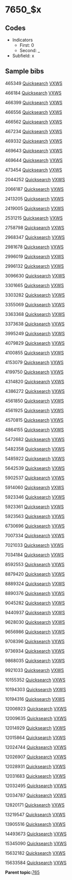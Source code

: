 # 7650\_$x

## Codes

-   Indicators
    -   First: 0
    -   Second: \_
-   Subfield: x

## Sample bibs

465349 [Quicksearch](https://search.library.yale.edu/catalog/465349) [VXWS](http://prodorbis.library.yale.edu:7014/vxws/GetHoldingsService?bibId=465349)

466184 [Quicksearch](https://search.library.yale.edu/catalog/466184) [VXWS](http://prodorbis.library.yale.edu:7014/vxws/GetHoldingsService?bibId=466184)

466399 [Quicksearch](https://search.library.yale.edu/catalog/466399) [VXWS](http://prodorbis.library.yale.edu:7014/vxws/GetHoldingsService?bibId=466399)

466556 [Quicksearch](https://search.library.yale.edu/catalog/466556) [VXWS](http://prodorbis.library.yale.edu:7014/vxws/GetHoldingsService?bibId=466556)

466562 [Quicksearch](https://search.library.yale.edu/catalog/466562) [VXWS](http://prodorbis.library.yale.edu:7014/vxws/GetHoldingsService?bibId=466562)

467234 [Quicksearch](https://search.library.yale.edu/catalog/467234) [VXWS](http://prodorbis.library.yale.edu:7014/vxws/GetHoldingsService?bibId=467234)

469332 [Quicksearch](https://search.library.yale.edu/catalog/469332) [VXWS](http://prodorbis.library.yale.edu:7014/vxws/GetHoldingsService?bibId=469332)

469643 [Quicksearch](https://search.library.yale.edu/catalog/469643) [VXWS](http://prodorbis.library.yale.edu:7014/vxws/GetHoldingsService?bibId=469643)

469644 [Quicksearch](https://search.library.yale.edu/catalog/469644) [VXWS](http://prodorbis.library.yale.edu:7014/vxws/GetHoldingsService?bibId=469644)

473454 [Quicksearch](https://search.library.yale.edu/catalog/473454) [VXWS](http://prodorbis.library.yale.edu:7014/vxws/GetHoldingsService?bibId=473454)

2044252 [Quicksearch](https://search.library.yale.edu/catalog/2044252) [VXWS](http://prodorbis.library.yale.edu:7014/vxws/GetHoldingsService?bibId=2044252)

2066187 [Quicksearch](https://search.library.yale.edu/catalog/2066187) [VXWS](http://prodorbis.library.yale.edu:7014/vxws/GetHoldingsService?bibId=2066187)

2413205 [Quicksearch](https://search.library.yale.edu/catalog/2413205) [VXWS](http://prodorbis.library.yale.edu:7014/vxws/GetHoldingsService?bibId=2413205)

2419005 [Quicksearch](https://search.library.yale.edu/catalog/2419005) [VXWS](http://prodorbis.library.yale.edu:7014/vxws/GetHoldingsService?bibId=2419005)

2531215 [Quicksearch](https://search.library.yale.edu/catalog/2531215) [VXWS](http://prodorbis.library.yale.edu:7014/vxws/GetHoldingsService?bibId=2531215)

2758798 [Quicksearch](https://search.library.yale.edu/catalog/2758798) [VXWS](http://prodorbis.library.yale.edu:7014/vxws/GetHoldingsService?bibId=2758798)

2968347 [Quicksearch](https://search.library.yale.edu/catalog/2968347) [VXWS](http://prodorbis.library.yale.edu:7014/vxws/GetHoldingsService?bibId=2968347)

2981678 [Quicksearch](https://search.library.yale.edu/catalog/2981678) [VXWS](http://prodorbis.library.yale.edu:7014/vxws/GetHoldingsService?bibId=2981678)

2996019 [Quicksearch](https://search.library.yale.edu/catalog/2996019) [VXWS](http://prodorbis.library.yale.edu:7014/vxws/GetHoldingsService?bibId=2996019)

2996132 [Quicksearch](https://search.library.yale.edu/catalog/2996132) [VXWS](http://prodorbis.library.yale.edu:7014/vxws/GetHoldingsService?bibId=2996132)

3096630 [Quicksearch](https://search.library.yale.edu/catalog/3096630) [VXWS](http://prodorbis.library.yale.edu:7014/vxws/GetHoldingsService?bibId=3096630)

3301665 [Quicksearch](https://search.library.yale.edu/catalog/3301665) [VXWS](http://prodorbis.library.yale.edu:7014/vxws/GetHoldingsService?bibId=3301665)

3303282 [Quicksearch](https://search.library.yale.edu/catalog/3303282) [VXWS](http://prodorbis.library.yale.edu:7014/vxws/GetHoldingsService?bibId=3303282)

3355069 [Quicksearch](https://search.library.yale.edu/catalog/3355069) [VXWS](http://prodorbis.library.yale.edu:7014/vxws/GetHoldingsService?bibId=3355069)

3363368 [Quicksearch](https://search.library.yale.edu/catalog/3363368) [VXWS](http://prodorbis.library.yale.edu:7014/vxws/GetHoldingsService?bibId=3363368)

3373638 [Quicksearch](https://search.library.yale.edu/catalog/3373638) [VXWS](http://prodorbis.library.yale.edu:7014/vxws/GetHoldingsService?bibId=3373638)

3995249 [Quicksearch](https://search.library.yale.edu/catalog/3995249) [VXWS](http://prodorbis.library.yale.edu:7014/vxws/GetHoldingsService?bibId=3995249)

4079829 [Quicksearch](https://search.library.yale.edu/catalog/4079829) [VXWS](http://prodorbis.library.yale.edu:7014/vxws/GetHoldingsService?bibId=4079829)

4100855 [Quicksearch](https://search.library.yale.edu/catalog/4100855) [VXWS](http://prodorbis.library.yale.edu:7014/vxws/GetHoldingsService?bibId=4100855)

4153079 [Quicksearch](https://search.library.yale.edu/catalog/4153079) [VXWS](http://prodorbis.library.yale.edu:7014/vxws/GetHoldingsService?bibId=4153079)

4199750 [Quicksearch](https://search.library.yale.edu/catalog/4199750) [VXWS](http://prodorbis.library.yale.edu:7014/vxws/GetHoldingsService?bibId=4199750)

4314820 [Quicksearch](https://search.library.yale.edu/catalog/4314820) [VXWS](http://prodorbis.library.yale.edu:7014/vxws/GetHoldingsService?bibId=4314820)

4386272 [Quicksearch](https://search.library.yale.edu/catalog/4386272) [VXWS](http://prodorbis.library.yale.edu:7014/vxws/GetHoldingsService?bibId=4386272)

4561850 [Quicksearch](https://search.library.yale.edu/catalog/4561850) [VXWS](http://prodorbis.library.yale.edu:7014/vxws/GetHoldingsService?bibId=4561850)

4561925 [Quicksearch](https://search.library.yale.edu/catalog/4561925) [VXWS](http://prodorbis.library.yale.edu:7014/vxws/GetHoldingsService?bibId=4561925)

4570815 [Quicksearch](https://search.library.yale.edu/catalog/4570815) [VXWS](http://prodorbis.library.yale.edu:7014/vxws/GetHoldingsService?bibId=4570815)

4864155 [Quicksearch](https://search.library.yale.edu/catalog/4864155) [VXWS](http://prodorbis.library.yale.edu:7014/vxws/GetHoldingsService?bibId=4864155)

5472682 [Quicksearch](https://search.library.yale.edu/catalog/5472682) [VXWS](http://prodorbis.library.yale.edu:7014/vxws/GetHoldingsService?bibId=5472682)

5482358 [Quicksearch](https://search.library.yale.edu/catalog/5482358) [VXWS](http://prodorbis.library.yale.edu:7014/vxws/GetHoldingsService?bibId=5482358)

5485922 [Quicksearch](https://search.library.yale.edu/catalog/5485922) [VXWS](http://prodorbis.library.yale.edu:7014/vxws/GetHoldingsService?bibId=5485922)

5642539 [Quicksearch](https://search.library.yale.edu/catalog/5642539) [VXWS](http://prodorbis.library.yale.edu:7014/vxws/GetHoldingsService?bibId=5642539)

5902537 [Quicksearch](https://search.library.yale.edu/catalog/5902537) [VXWS](http://prodorbis.library.yale.edu:7014/vxws/GetHoldingsService?bibId=5902537)

5914060 [Quicksearch](https://search.library.yale.edu/catalog/5914060) [VXWS](http://prodorbis.library.yale.edu:7014/vxws/GetHoldingsService?bibId=5914060)

5923346 [Quicksearch](https://search.library.yale.edu/catalog/5923346) [VXWS](http://prodorbis.library.yale.edu:7014/vxws/GetHoldingsService?bibId=5923346)

5923361 [Quicksearch](https://search.library.yale.edu/catalog/5923361) [VXWS](http://prodorbis.library.yale.edu:7014/vxws/GetHoldingsService?bibId=5923361)

5923563 [Quicksearch](https://search.library.yale.edu/catalog/5923563) [VXWS](http://prodorbis.library.yale.edu:7014/vxws/GetHoldingsService?bibId=5923563)

6730696 [Quicksearch](https://search.library.yale.edu/catalog/6730696) [VXWS](http://prodorbis.library.yale.edu:7014/vxws/GetHoldingsService?bibId=6730696)

7007334 [Quicksearch](https://search.library.yale.edu/catalog/7007334) [VXWS](http://prodorbis.library.yale.edu:7014/vxws/GetHoldingsService?bibId=7007334)

7021033 [Quicksearch](https://search.library.yale.edu/catalog/7021033) [VXWS](http://prodorbis.library.yale.edu:7014/vxws/GetHoldingsService?bibId=7021033)

7034184 [Quicksearch](https://search.library.yale.edu/catalog/7034184) [VXWS](http://prodorbis.library.yale.edu:7014/vxws/GetHoldingsService?bibId=7034184)

8592553 [Quicksearch](https://search.library.yale.edu/catalog/8592553) [VXWS](http://prodorbis.library.yale.edu:7014/vxws/GetHoldingsService?bibId=8592553)

8879420 [Quicksearch](https://search.library.yale.edu/catalog/8879420) [VXWS](http://prodorbis.library.yale.edu:7014/vxws/GetHoldingsService?bibId=8879420)

8889324 [Quicksearch](https://search.library.yale.edu/catalog/8889324) [VXWS](http://prodorbis.library.yale.edu:7014/vxws/GetHoldingsService?bibId=8889324)

8890376 [Quicksearch](https://search.library.yale.edu/catalog/8890376) [VXWS](http://prodorbis.library.yale.edu:7014/vxws/GetHoldingsService?bibId=8890376)

9045282 [Quicksearch](https://search.library.yale.edu/catalog/9045282) [VXWS](http://prodorbis.library.yale.edu:7014/vxws/GetHoldingsService?bibId=9045282)

9440937 [Quicksearch](https://search.library.yale.edu/catalog/9440937) [VXWS](http://prodorbis.library.yale.edu:7014/vxws/GetHoldingsService?bibId=9440937)

9628030 [Quicksearch](https://search.library.yale.edu/catalog/9628030) [VXWS](http://prodorbis.library.yale.edu:7014/vxws/GetHoldingsService?bibId=9628030)

9656986 [Quicksearch](https://search.library.yale.edu/catalog/9656986) [VXWS](http://prodorbis.library.yale.edu:7014/vxws/GetHoldingsService?bibId=9656986)

9708396 [Quicksearch](https://search.library.yale.edu/catalog/9708396) [VXWS](http://prodorbis.library.yale.edu:7014/vxws/GetHoldingsService?bibId=9708396)

9736934 [Quicksearch](https://search.library.yale.edu/catalog/9736934) [VXWS](http://prodorbis.library.yale.edu:7014/vxws/GetHoldingsService?bibId=9736934)

9868035 [Quicksearch](https://search.library.yale.edu/catalog/9868035) [VXWS](http://prodorbis.library.yale.edu:7014/vxws/GetHoldingsService?bibId=9868035)

9921033 [Quicksearch](https://search.library.yale.edu/catalog/9921033) [VXWS](http://prodorbis.library.yale.edu:7014/vxws/GetHoldingsService?bibId=9921033)

10155352 [Quicksearch](https://search.library.yale.edu/catalog/10155352) [VXWS](http://prodorbis.library.yale.edu:7014/vxws/GetHoldingsService?bibId=10155352)

10194303 [Quicksearch](https://search.library.yale.edu/catalog/10194303) [VXWS](http://prodorbis.library.yale.edu:7014/vxws/GetHoldingsService?bibId=10194303)

10194316 [Quicksearch](https://search.library.yale.edu/catalog/10194316) [VXWS](http://prodorbis.library.yale.edu:7014/vxws/GetHoldingsService?bibId=10194316)

12006923 [Quicksearch](https://search.library.yale.edu/catalog/12006923) [VXWS](http://prodorbis.library.yale.edu:7014/vxws/GetHoldingsService?bibId=12006923)

12009635 [Quicksearch](https://search.library.yale.edu/catalog/12009635) [VXWS](http://prodorbis.library.yale.edu:7014/vxws/GetHoldingsService?bibId=12009635)

12014929 [Quicksearch](https://search.library.yale.edu/catalog/12014929) [VXWS](http://prodorbis.library.yale.edu:7014/vxws/GetHoldingsService?bibId=12014929)

12015864 [Quicksearch](https://search.library.yale.edu/catalog/12015864) [VXWS](http://prodorbis.library.yale.edu:7014/vxws/GetHoldingsService?bibId=12015864)

12024744 [Quicksearch](https://search.library.yale.edu/catalog/12024744) [VXWS](http://prodorbis.library.yale.edu:7014/vxws/GetHoldingsService?bibId=12024744)

12026907 [Quicksearch](https://search.library.yale.edu/catalog/12026907) [VXWS](http://prodorbis.library.yale.edu:7014/vxws/GetHoldingsService?bibId=12026907)

12028931 [Quicksearch](https://search.library.yale.edu/catalog/12028931) [VXWS](http://prodorbis.library.yale.edu:7014/vxws/GetHoldingsService?bibId=12028931)

12031683 [Quicksearch](https://search.library.yale.edu/catalog/12031683) [VXWS](http://prodorbis.library.yale.edu:7014/vxws/GetHoldingsService?bibId=12031683)

12032495 [Quicksearch](https://search.library.yale.edu/catalog/12032495) [VXWS](http://prodorbis.library.yale.edu:7014/vxws/GetHoldingsService?bibId=12032495)

12034787 [Quicksearch](https://search.library.yale.edu/catalog/12034787) [VXWS](http://prodorbis.library.yale.edu:7014/vxws/GetHoldingsService?bibId=12034787)

12820171 [Quicksearch](https://search.library.yale.edu/catalog/12820171) [VXWS](http://prodorbis.library.yale.edu:7014/vxws/GetHoldingsService?bibId=12820171)

13219547 [Quicksearch](https://search.library.yale.edu/catalog/13219547) [VXWS](http://prodorbis.library.yale.edu:7014/vxws/GetHoldingsService?bibId=13219547)

13905516 [Quicksearch](https://search.library.yale.edu/catalog/13905516) [VXWS](http://prodorbis.library.yale.edu:7014/vxws/GetHoldingsService?bibId=13905516)

14493673 [Quicksearch](https://search.library.yale.edu/catalog/14493673) [VXWS](http://prodorbis.library.yale.edu:7014/vxws/GetHoldingsService?bibId=14493673)

15345090 [Quicksearch](https://search.library.yale.edu/catalog/15345090) [VXWS](http://prodorbis.library.yale.edu:7014/vxws/GetHoldingsService?bibId=15345090)

15632182 [Quicksearch](https://search.library.yale.edu/catalog/15632182) [VXWS](http://prodorbis.library.yale.edu:7014/vxws/GetHoldingsService?bibId=15632182)

15633584 [Quicksearch](https://search.library.yale.edu/catalog/15633584) [VXWS](http://prodorbis.library.yale.edu:7014/vxws/GetHoldingsService?bibId=15633584)

**Parent topic:**[765](../../tags/765/765.md)


